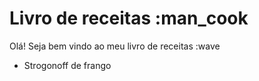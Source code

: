 # Livro de receitas :man_cook

Olá! Seja bem vindo ao meu livro de receitas :wave
 * Strogonoff de frango
